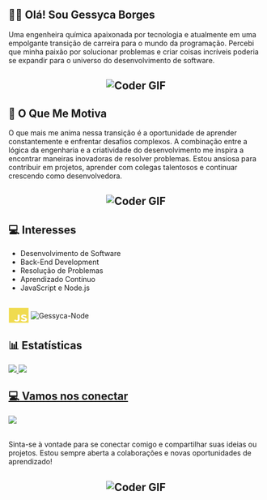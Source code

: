 <h2> 👩‍💻 Olá! Sou Gessyca Borges </h2>
Uma engenheira química apaixonada por tecnologia e atualmente em uma empolgante transição de carreira para o mundo da programação. Percebi que minha paixão por solucionar problemas e criar coisas incríveis poderia se expandir para o universo do desenvolvimento de software.
<h2 align="center">
    <img src="https://media1.giphy.com/media/v1.Y2lkPTc5MGI3NjExcjlkc3Vid21sNjYycWJwZm5qYm90ZXFvb3p3YWZsNjNqNnVoOXZ0dyZlcD12MV9pbnRlcm5hbF9naWZfYnlfaWQmY3Q9Zw/L1R1tvI9svkIWwpVYr/giphy.gif" alt="Coder GIF" width="300">
</h2> 


<h2> 🚀 O Que Me Motiva </h2>

O que mais me anima nessa transição é a oportunidade de aprender constantemente e enfrentar desafios complexos. A combinação entre a lógica da engenharia e a criatividade do desenvolvimento me inspira a encontrar maneiras inovadoras de resolver problemas. Estou ansiosa para contribuir em projetos, aprender com colegas talentosos e continuar crescendo como desenvolvedora.

<h2 align="center">
    <img src="https://media4.giphy.com/media/v1.Y2lkPTc5MGI3NjExZDI5cGx5ZjZibmc2Z2o3ZzBkcGY0eWdveW1zZG1xY2x1bmZ2dGNveiZlcD12MV9pbnRlcm5hbF9naWZfYnlfaWQmY3Q9Zw/L8K62iTDkzGX6/giphy.gif" alt="Coder GIF" width="300">
</h2> 

##

<h2> 💻 Interesses </h2>

- Desenvolvimento de Software
- Back-End Development
- Resolução de Problemas
- Aprendizado Contínuo
- JavaScript e Node.js
<div style="display: inline_block"><br>
  <img align="center" alt="Gessyca-Js" height="30" width="40" src="https://raw.githubusercontent.com/devicons/devicon/master/icons/javascript/javascript-plain.svg">
  <img align="center" alt="Gessyca-Node" height="30" width="40" src="https://cdn.jsdelivr.net/gh/devicons/devicon/icons/nodejs/nodejs-original.svg">
</div>

##

<div>
  <h2>📊 Estatísticas</h2>
  <a href="https://github.com/GessycaBorges">
  <img height="150em" src="https://github-readme-stats.vercel.app/api?username=GessycaBorges&show_icons=true&theme=radical&include_all_commits=true&count_private=true"/>
  <img height="150em" src="https://github-readme-stats.vercel.app/api/top-langs/?username=GessycaBorges&layout=compact&langs_count=16&theme=radical"/>
</div>

##

<div>
  <h2>💻 Vamos nos conectar</h2>
  <a href="https://www.linkedin.com/in/gessycaborges/" target="_blank"><img src="https://img.shields.io/badge/-LinkedIn-%230077B5?style=for-the-badge&logo=linkedin&logoColor=white" target="_blank"></a> 
</div>

##

Sinta-se à vontade para se conectar comigo e compartilhar suas ideias ou projetos. Estou sempre aberta a colaborações e novas oportunidades de aprendizado!
<h2 align="center">
    <img src="https://media2.giphy.com/media/v1.Y2lkPTc5MGI3NjExeDIyc3Q2MTRzbHA5bGtvYm9mZWs0N251NnJrcThzc3NyYjUxc2ppNiZlcD12MV9pbnRlcm5hbF9naWZfYnlfaWQmY3Q9Zw/3NE7JhJgZBHlMfmNEa/giphy.gif" alt="Coder GIF" width="300">
</h2> 
